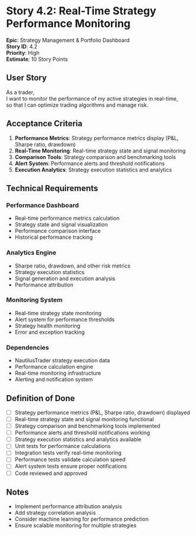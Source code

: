 # Story 4.2: Real-Time Strategy Performance Monitoring

**Epic**: Strategy Management & Portfolio Dashboard  
**Story ID**: 4.2  
**Priority**: High  
**Estimate**: 10 Story Points  

## User Story

As a trader,  
I want to monitor the performance of my active strategies in real-time,  
so that I can optimize trading algorithms and manage risk.

## Acceptance Criteria

1. **Performance Metrics**: Strategy performance metrics display (P&L, Sharpe ratio, drawdown)
2. **Real-Time Monitoring**: Real-time strategy state and signal monitoring
3. **Comparison Tools**: Strategy comparison and benchmarking tools
4. **Alert System**: Performance alerts and threshold notifications
5. **Execution Analytics**: Strategy execution statistics and analytics

## Technical Requirements

### Performance Dashboard
- Real-time performance metrics calculation
- Strategy state and signal visualization
- Performance comparison interface
- Historical performance tracking

### Analytics Engine
- Sharpe ratio, drawdown, and other risk metrics
- Strategy execution statistics
- Signal generation and execution analysis
- Performance attribution

### Monitoring System
- Real-time strategy state monitoring
- Alert system for performance thresholds
- Strategy health monitoring
- Error and exception tracking

### Dependencies
- NautilusTrader strategy execution data
- Performance calculation engine
- Real-time monitoring infrastructure
- Alerting and notification system

## Definition of Done

- [ ] Strategy performance metrics (P&L, Sharpe ratio, drawdown) displayed
- [ ] Real-time strategy state and signal monitoring functional
- [ ] Strategy comparison and benchmarking tools implemented
- [ ] Performance alerts and threshold notifications working
- [ ] Strategy execution statistics and analytics available
- [ ] Unit tests for performance calculations
- [ ] Integration tests verify real-time monitoring
- [ ] Performance tests validate calculation speed
- [ ] Alert system tests ensure proper notifications
- [ ] Code reviewed and approved

## Notes

- Implement performance attribution analysis
- Add strategy correlation analysis
- Consider machine learning for performance prediction
- Ensure scalable monitoring for multiple strategies